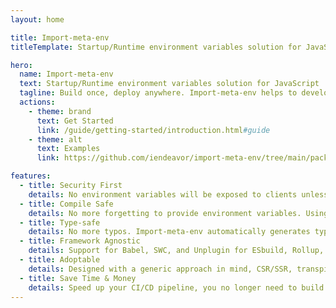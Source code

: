 ```yaml
---
layout: home

title: Import-meta-env
titleTemplate: Startup/Runtime environment variables solution for JavaScript

hero:
  name: Import-meta-env
  text: Startup/Runtime environment variables solution for JavaScript
  tagline: Build once, deploy anywhere. Import-meta-env helps to developing applications following the 12-factor principles.
  actions:
    - theme: brand
      text: Get Started
      link: /guide/getting-started/introduction.html#guide
    - theme: alt
      text: Examples
      link: https://github.com/iendeavor/import-meta-env/tree/main/packages/examples

features:
  - title: Security First
    details: No environment variables will be exposed to clients unless you define it in a .env.example file.
  - title: Compile Safe
    details: No more forgetting to provide environment variables. Using Import-meta-env, if your code compiles, it works.
  - title: Type-safe
    details: No more typos. Import-meta-env automatically generates types for your environment variables by using the .env.example file as a source of type information.
  - title: Framework Agnostic
    details: Support for Babel, SWC, and Unplugin for ESbuild, Rollup, Vite, and Webpack.
  - title: Adoptable
    details: Designed with a generic approach in mind, CSR/SSR, transpilers/bundlers, workers, service workers, and even micro frontend are all supported.
  - title: Save Time & Money
    details: Speed up your CI/CD pipeline, you no longer need to build multiple bundles for different stages.
---
```

